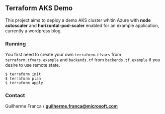 ## Terraform AKS Demo

 This project aims to deploy a demo AKS cluster whitin Azure with **node autoscaler** and **horizontal-pod-scaler** enabled for an example application, currently a wordpress blog.
 
###  Running

You first need to create your own `terraform.tfvars` from `terraform.tfvars.example` and `backends.tf` from `backends.tf.example` if you desire to use remote state.

```
$ terraform init
$ terraform plan
$ terraform apply
```
### Contact

Guilherme França / **guilherme.franca@microsoft.com**